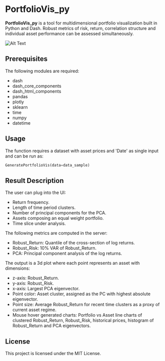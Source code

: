 # PortfolioVis_py 

**PortfolioVis_py** is a tool for multidimensional portfolio visualization built in Python and Dash. Robust metrics of risk, return, correlation structure and individual asset performance can be assessed simultaneously. 

![Alt Text](https://github.com/joaotnog/PortfolioVis_py/blob/master/gif%20example.gif)

## Prerequisites

The following modules are required:

- dash
- dash_core_components
- dash_html_components
- pandas
- plotly
- sklearn
- time
- numpy
- datetime

## Usage

The function requires a dataset with asset prices and 'Date' as single input and can be run as:

```python
GeneratePortfolioVis(data=data_sample)
``` 

## Result Description

The user can plug into the UI:

- Return frequency.
- Length of time period clusters.
- Number of principal components for the PCA.
- Assets composing an equal weight portfolio.
- Time slice under analysis.

The following metrics are computed in the server:

- Robust_Return: Quantile of the cross-section of log returns.
- Robust_Risk: 10% VAR of Robust_Return.
- PCA: Principal component analysis of the log returns. 

The output is a 3d plot where each point represents an asset with dimensions:

- z-axis: Robust_Return.
- y-axis: Robust_Risk.
- x-axis: Largest PCA eigenvector.
- Point color: Asset cluster, assigned as the PC with highest absolute eigenvector.
- Point size: Average Robust_Return for recent time clusters as a proxy of current asset regime.
- Mouse hover generated charts: Portfolio vs Asset line charts of clustered Robust_Return, Robust_Risk, historical prices, histogram of Robust_Return and PCA eigenvectors.   
 

## License

This project is licensed under the MIT License.

